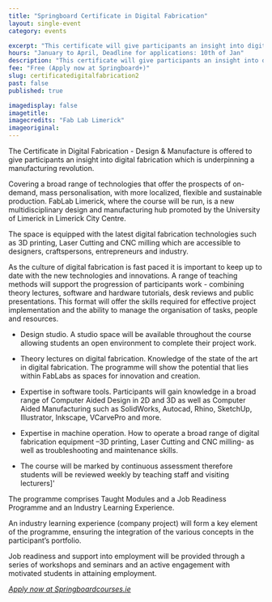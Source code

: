 ```yaml
---
title: "Springboard Certificate in Digital Fabrication"
layout: single-event
category: events

excerpt: "This certificate will give participants an insight into digital fabrication. Covering a  range of technologies that offer the prospects of on-demand, with localised and sustainable production"
hours: "January to April, Deadline for applications: 10th of Jan"
description: "This certificate will give participants an insight into digital fabrication. Covering a broad range of technologies that offer the prospects of on-demand, mass personalisation, with more localized and sustainable production"
fee: "Free (Apply now at Springboard+)"
slug: certificatedigitalfabrication2
past: false
published: true

imagedisplay: false
imagetitle:
imagecredits: "Fab Lab Limerick"
imageoriginal:
---
```


The Certificate in Digital Fabrication - Design & Manufacture is offered to give participants an insight into digital fabrication which is underpinning a manufacturing revolution.

Covering a broad range of technologies that offer the prospects of on-demand, mass personalisation, with more localized, flexible and sustainable production.
FabLab Limerick, where the course will be run, is a new multidisciplinary design and manufacturing hub promoted by the University of Limerick in Limerick City Centre.

The space is equipped with the latest digital fabrication technologies such as 3D printing, Laser Cutting and CNC milling which are accessible to designers, craftspersons, entrepreneurs and industry.

As the culture of digital fabrication is fast paced it is important to keep up to date with the new technologies and innovations. A range of teaching methods will support the progression of participants work - combining theory lectures, software and hardware tutorials, desk reviews and public presentations. This format will offer the skills required for effective project implementation and the ability to manage the organisation of tasks, people and resources.

- Design studio. A studio space will be available throughout the course allowing students an open environment to complete their project work.

- Theory lectures on digital fabrication. Knowledge of the state of the art in digital fabrication. The programme will show the potential that lies within FabLabs as spaces for innovation and creation.

- Expertise in software tools. Participants will gain knowledge in a broad range of Computer Aided Design in 2D and 3D as well as Computer Aided Manufacturing such as SolidWorks, Autocad, Rhino, SketchUp, Illustrator, Inkscape, VCarvePro and more.

- Expertise in machine operation. How to operate a broad range of digital fabrication equipment –3D printing, Laser Cutting and CNC milling- as well as troubleshooting and maintenance skills.

- The course will be marked by continuous assessment therefore students will be reviewed weekly by teaching staff and visiting lecturers]\'

The programme comprises Taught Modules and a Job Readiness Programme and an Industry Learning Experience.

An industry learning experience (company project) will form a key element of the programme, ensuring the integration of the various concepts in the participant’s portfolio.

Job readiness and support into employment will be provided through a series of workshops and seminars and an active engagement with motivated students in attaining employment.

*[Apply now at Springboardcourses.ie](https://www.springboardcourses.ie/details/4014)*
